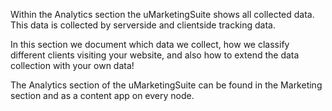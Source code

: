 Within the Analytics section the uMarketingSuite shows all collected data. This data is collected by serverside and clientside tracking data.

In this section we document which data we collect, how we classify different clients visiting your website, and also how to extend the data collection with your own data!

The Analytics section of the uMarketingSuite can be found in the Marketing section and as a content app on every node.